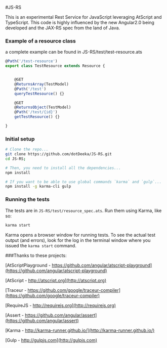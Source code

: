 #JS-RS

This is an experimental Rest Service for JavaScript leveraging AtScript and TypeScript. This code is highly influenced by
the new Angular2.0 being developed and the JAX-RS spec from the land of Java.

### Example of a resource class
a complete example can be found in JS-RS/test/test-resource.ats

```javascript
@Path('/test-resource')
export class TestResource extends Resource {


    @GET
    @ReturnsArray(TestModel)
    @Path('/test')
    queryTestResource() {}

    @GET
    @ReturnsObject(TestModel)
    @Path('/test/{id}')
    getTestResource() {}

}
```

### Initial setup
```bash
# Clone the repo...
git clone https://github.com/dotDeeka/JS-RS.git
cd JS-RS;

# Then, you need to install all the dependencies...
npm install

# If you want to be able to use global commands `karma` and `gulp`...
npm install -g karma-cli gulp
```

### Running the tests
The tests are in `JS-RS/test/resource_spec.ats`. Run them using Karma, like so:
```bash
karma start
```
Karma opens a browser window for running tests. To see the actual test output (and errors), look for the log in the terminal window where you issued the `karma start` command.

###Thanks to these projects:

[AtScriptPlayground - https://github.com/angular/atscript-playground](https://github.com/angular/atscript-playground)

[AtScript - http://atscript.org](http://atscript.org)

[Traceur - https://github.com/google/traceur-compiler](https://github.com/google/traceur-compiler)

[RequireJS - http://requirejs.org](http://requirejs.org)

[Assert - https://github.com/angular/assert](https://github.com/angular/assert)

[Karma - http://karma-runner.github.io/](http://karma-runner.github.io/)

[Gulp - http://gulpjs.com](http://gulpjs.com)

